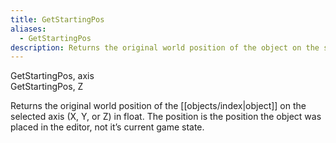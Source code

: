 ```yaml
---
title: GetStartingPos
aliases:
  - GetStartingPos
description: Returns the original world position of the object on the selected axis in float.
---
```

GetStartingPos, axis  
GetStartingPos, Z

Returns the original world position of the [[objects/index|object]] on the selected axis (X, Y, or Z) in float. The position is the position the object was placed in the editor, not it’s current game state.
